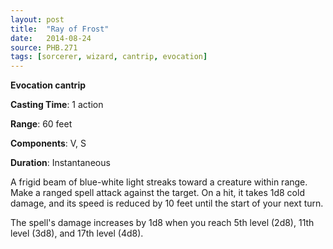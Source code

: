 ```yaml
---
layout: post
title:  "Ray of Frost"
date:   2014-08-24
source: PHB.271
tags: [sorcerer, wizard, cantrip, evocation]
---
```


**Evocation cantrip**

**Casting Time**: 1 action

**Range**: 60 feet

**Components**: V, S

**Duration**: Instantaneous

A frigid beam of blue-white light streaks toward a creature within range. Make a ranged spell attack against the target. On a hit, it takes 1d8 cold damage, and its speed is reduced by 10 feet until the start of your next turn.

The spell's damage increases by 1d8 when you reach 5th level (2d8), 11th level (3d8), and 17th level (4d8).
